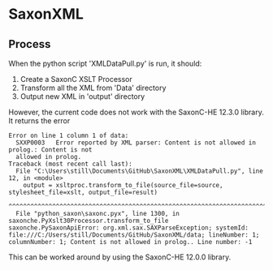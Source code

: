 # SaxonXML

## Process
When the python script 'XMLDataPull.py' is run, it should:
1. Create a SaxonC XSLT Processor
1. Transform all the XML from 'Data' directory
1. Output new XML in 'output' directory

However, the current code does not work with the SaxonC-HE 12.3.0 library. It returns the error

```
Error on line 1 column 1 of data:
  SXXP0003   Error reported by XML parser: Content is not allowed in prolog.: Content is not
  allowed in prolog.
Traceback (most recent call last):
  File "C:\Users\still\Documents\GitHub\SaxonXML\XMLDataPull.py", line 12, in <module>
    output = xsltproc.transform_to_file(source_file=source, stylesheet_file=xslt, output_file=result)
             ^^^^^^^^^^^^^^^^^^^^^^^^^^^^^^^^^^^^^^^^^^^^^^^^^^^^^^^^^^^^^^^^^^^^^^^^^^^^^^^^^^^^^^^^
  File "python_saxon\saxonc.pyx", line 1300, in saxonche.PyXslt30Processor.transform_to_file
saxonche.PySaxonApiError: org.xml.sax.SAXParseException; systemId: file:///C:/Users/still/Documents/GitHub/SaxonXML/data; lineNumber: 1; columnNumber: 1; Content is not allowed in prolog.. Line number: -1
```
This can be worked around by using the SaxonC-HE 12.0.0 library.
